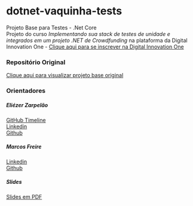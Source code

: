 # dotnet-vaquinha-tests
Projeto Base para Testes - .Net Core  
Projeto do curso *Implementando sua stack de testes de unidade e integrados em um projeto .NET de Crowdfunding* na plataforma da Digital Innovation One - [Clique aqui para se inscrever na Digital Innovation One](https://digitalinnovation.one/sign-up?ref=H395IYS4Z6)  

### Repositório Original 
[Clique aqui para visualizar projeto base original](https://github.com/elizarp/dotnet-vaquinha-tests)

### Orientadores 
##### Eliézer Zarpelão
[GitHub Timeline](https://elizarp.github.io/timeline/)  
[Linkedin](http://br.linkedin.com/in/eliezerzarpelao)  
[Github](https://github.com/elizarp) 

##### Marcos Freire
[Linkedin](https://www.linkedin.com/in/marcos-freire-a73891125/)  
[Github](https://github.com/marcosfreire) 

##### Slides
[Slides em PDF](TesteNetCore.pdf)